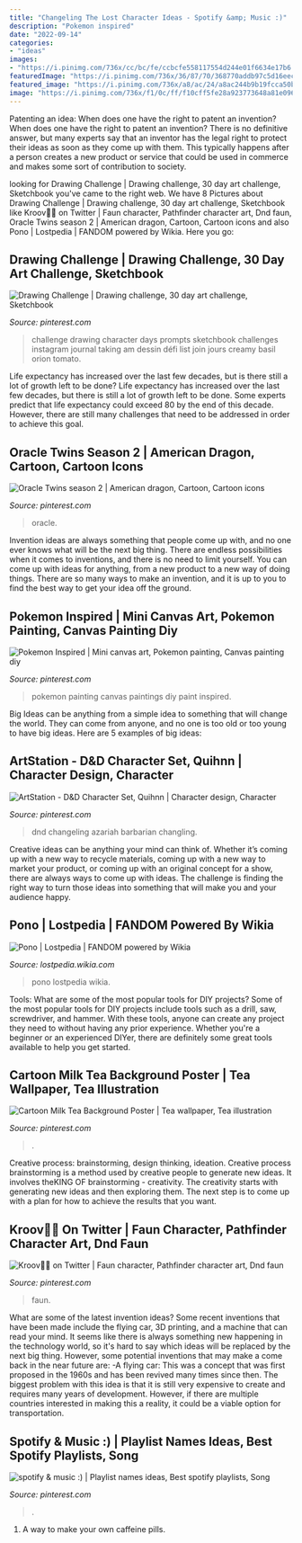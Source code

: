 ```yaml
---
title: "Changeling The Lost Character Ideas - Spotify &amp; Music :)"
description: "Pokemon inspired"
date: "2022-09-14"
categories:
- "ideas"
images:
- "https://i.pinimg.com/736x/cc/bc/fe/ccbcfe558117554d244e01f6634e17b6.jpg"
featuredImage: "https://i.pinimg.com/736x/36/87/70/368770addb97c5d16eecca0500f43305--season--twins.jpg"
featured_image: "https://i.pinimg.com/736x/a8/ac/24/a8ac244b9b19fcca50ba52d68c1991fa.jpg"
image: "https://i.pinimg.com/736x/f1/0c/ff/f10cff5fe28a923773648a81e0960db4.jpg"
---
```



Patenting an idea: When does one have the right to patent an invention?
When does one have the right to patent an invention? There is no definitive answer, but many experts say that an inventor has the legal right to protect their ideas as soon as they come up with them. This typically happens after a person creates a new product or service that could be used in commerce and makes some sort of contribution to society.

	

		
looking for Drawing Challenge | Drawing challenge, 30 day art challenge, Sketchbook you've came to the right web. We have 8 Pictures about Drawing Challenge | Drawing challenge, 30 day art challenge, Sketchbook like Kroov🏳️‍🌈 on Twitter | Faun character, Pathfinder character art, Dnd faun, Oracle Twins season 2 | American dragon, Cartoon, Cartoon icons and also Pono | Lostpedia | FANDOM powered by Wikia. Here you go:
		
    
## Drawing Challenge | Drawing Challenge, 30 Day Art Challenge, Sketchbook

<img loading=lazy src="https://i.pinimg.com/736x/fc/e4/96/fce496f9710d45f9be16d6ffe9f4a455.jpg" onerror="this.onerror=null;this.src='https://tse1.mm.bing.net/th?id=OIP.YyxNAu0gC93PZP6TYKPs0AHaHa&amp;pid=15.1';" alt="Drawing Challenge | Drawing challenge, 30 day art challenge, Sketchbook">

_Source: pinterest.com_

>challenge drawing character days prompts sketchbook challenges instagram journal taking am dessin défi list join jours creamy basil orion tomato. 

	

Life expectancy has increased over the last few decades, but is there still a lot of growth left to be done?
Life expectancy has increased over the last few decades, but there is still a lot of growth left to be done. Some experts predict that life expectancy could exceed 80 by the end of this decade. However, there are still many challenges that need to be addressed in order to achieve this goal.

    
## Oracle Twins Season 2 | American Dragon, Cartoon, Cartoon Icons

<img loading=lazy src="https://i.pinimg.com/736x/36/87/70/368770addb97c5d16eecca0500f43305--season--twins.jpg" onerror="this.onerror=null;this.src='https://tse4.mm.bing.net/th?id=OIP.aI96HMf1d_7ed0iu2oe7qgHaEc&amp;pid=15.1';" alt="Oracle Twins season 2 | American dragon, Cartoon, Cartoon icons">

_Source: pinterest.com_

>oracle. 

	

Invention ideas are always something that people come up with, and no one ever knows what will be the next big thing. There are endless possibilities when it comes to inventions, and there is no need to limit yourself. You can come up with ideas for anything, from a new product to a new way of doing things. There are so many ways to make an invention, and it is up to you to find the best way to get your idea off the ground.

    
## Pokemon Inspired | Mini Canvas Art, Pokemon Painting, Canvas Painting Diy

<img loading=lazy src="https://i.pinimg.com/736x/f6/ac/2d/f6ac2d6c3d8ab338a531f878ef27a6c0.jpg" onerror="this.onerror=null;this.src='https://tse3.mm.bing.net/th?id=OIP.mjwXj0kuLHAv55X4hV5ZzgHaHa&amp;pid=15.1';" alt="Pokemon Inspired | Mini canvas art, Pokemon painting, Canvas painting diy">

_Source: pinterest.com_

>pokemon painting canvas paintings diy paint inspired. 

	

Big Ideas can be anything from a simple idea to something that will change the world. They can come from anyone, and no one is too old or too young to have big ideas. Here are 5 examples of big ideas: 

    
## ArtStation - D&amp;D Character Set, Quihnn | Character Design, Character

<img loading=lazy src="https://i.pinimg.com/736x/a8/ac/24/a8ac244b9b19fcca50ba52d68c1991fa.jpg" onerror="this.onerror=null;this.src='https://tse1.mm.bing.net/th?id=OIP.OS73mCRcr_3wl6PswmItsgHaNu&amp;pid=15.1';" alt="ArtStation - D&amp;D Character Set, Quihnn | Character design, Character">

_Source: pinterest.com_

>dnd changeling azariah barbarian changling. 

	

Creative ideas can be anything your mind can think of. Whether it’s coming up with a new way to recycle materials, coming up with a new way to market your product, or coming up with an original concept for a show, there are always ways to come up with ideas. The challenge is finding the right way to turn those ideas into something that will make you and your audience happy.

    
## Pono | Lostpedia | FANDOM Powered By Wikia

<img loading=lazy src="https://vignette2.wikia.nocookie.net/lostpedia/images/6/62/Pono.jpg/revision/latest?cb=20080206134448" onerror="this.onerror=null;this.src='https://tse4.mm.bing.net/th?id=OIP.QSGaxSvYDygx3rwxkXjnggAAAA&amp;pid=15.1';" alt="Pono | Lostpedia | FANDOM powered by Wikia">

_Source: lostpedia.wikia.com_

>pono lostpedia wikia. 

	

Tools: What are some of the most popular tools for DIY projects?
Some of the most popular tools for DIY projects include tools such as a drill, saw, screwdriver, and hammer. With these tools, anyone can create any project they need to without having any prior experience. Whether you're a beginner or an experienced DIYer, there are definitely some great tools available to help you get started.

    
## Cartoon Milk Tea Background Poster | Tea Wallpaper, Tea Illustration

<img loading=lazy src="https://i.pinimg.com/736x/34/d3/a3/34d3a3bf9dcbc85093ed948db4a6dafe.jpg" onerror="this.onerror=null;this.src='https://tse3.mm.bing.net/th?id=OIP.d4DwLLMCKDguKHcGm23w6QHaLH&amp;pid=15.1';" alt="Cartoon Milk Tea Background Poster | Tea wallpaper, Tea illustration">

_Source: pinterest.com_

>. 

	

Creative process: brainstorming, design thinking, ideation.
Creative process brainstorming is a method used by creative people to generate new ideas. It involves theKING OF brainstorming - creativity. The creativity starts with generating new ideas and then exploring them. The next step is to come up with a plan for how to achieve the results that you want.

    
## Kroov🏳️‍🌈 On Twitter | Faun Character, Pathfinder Character Art, Dnd Faun

<img loading=lazy src="https://i.pinimg.com/736x/f1/0c/ff/f10cff5fe28a923773648a81e0960db4.jpg" onerror="this.onerror=null;this.src='https://tse1.mm.bing.net/th?id=OIP._2TNyKFnXabRw-bqGvGAXQHaKe&amp;pid=15.1';" alt="Kroov🏳️‍🌈 on Twitter | Faun character, Pathfinder character art, Dnd faun">

_Source: pinterest.com_

>faun. 

	

What are some of the latest invention ideas?
Some recent inventions that have been made include the flying car, 3D printing, and a machine that can read your mind. It seems like there is always something new happening in the technology world, so it's hard to say which ideas will be replaced by the next big thing. However, some potential inventions that may make a come back in the near future are: 
-A flying car: This was a concept that was first proposed in the 1960s and has been revived many times since then. The biggest problem with this idea is that it is still very expensive to create and requires many years of development. However, if there are multiple countries interested in making this a reality, it could be a viable option for transportation.

    
## Spotify &amp; Music :) | Playlist Names Ideas, Best Spotify Playlists, Song

<img loading=lazy src="https://i.pinimg.com/736x/cc/bc/fe/ccbcfe558117554d244e01f6634e17b6.jpg" onerror="this.onerror=null;this.src='https://tse3.mm.bing.net/th?id=OIP.8tF6gEkJhq5YUfNhzSCntgHaNL&amp;pid=15.1';" alt="spotify &amp; music :) | Playlist names ideas, Best spotify playlists, Song">

_Source: pinterest.com_

>. 

	

1. A way to make your own caffeine pills.

